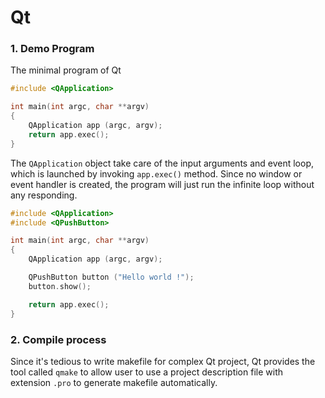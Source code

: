 # Qt

### 1. Demo Program

The minimal program of Qt 

```c
#include <QApplication>

int main(int argc, char **argv)
{
    QApplication app (argc, argv);
    return app.exec();
}
```

The `QApplication` object take care of the input arguments and event loop, which is launched by invoking `app.exec()` method. Since no window or event handler is created, the program will just run the infinite loop without any responding.

```c
#include <QApplication>
#include <QPushButton>

int main(int argc, char **argv)
{
    QApplication app (argc, argv);

    QPushButton button ("Hello world !");
    button.show();

	return app.exec();
}
```



### 2. Compile process

Since it's tedious to write makefile for complex Qt project, Qt provides the tool called `qmake` to allow user to use a project description file with extension `.pro` to generate makefile automatically.



















